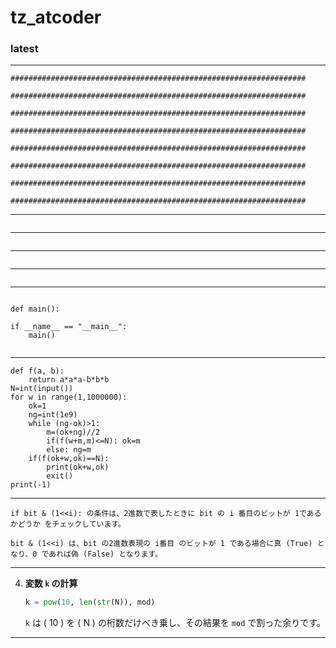 # tz_atcoder

### latest

---
```
##################################################################

##################################################################

##################################################################

##################################################################

##################################################################

##################################################################

##################################################################

##################################################################
```
---
```

```
---
```

```
---
```

```
---
```

```
---
```

def main():

if __name__ == "__main__":
    main()
  
```
---
```
def f(a, b):
    return a*a*a-b*b*b
N=int(input())
for w in range(1,1000000):
    ok=1
    ng=int(1e9)
    while (ng-ok)>1:
        m=(ok+ng)//2
        if(f(w+m,m)<=N): ok=m
        else: ng=m
    if(f(ok+w,ok)==N):
        print(ok+w,ok)
        exit()
print(-1)
```
---
```
if bit & (1<<i): の条件は、2進数で表したときに bit の i 番目のビットが 1であるかどうか をチェックしています。

bit & (1<<i) は、bit の2進数表現の i番目 のビットが 1 である場合に真 (True) となり、0 であれば偽 (False) となります。
```
---

4. **変数 `k` の計算**
    ```python
    k = pow(10, len(str(N)), mod)
    ```
    `k` は \( 10 \) を \( N \) の桁数だけべき乗し、その結果を `mod` で割った余りです。

---

